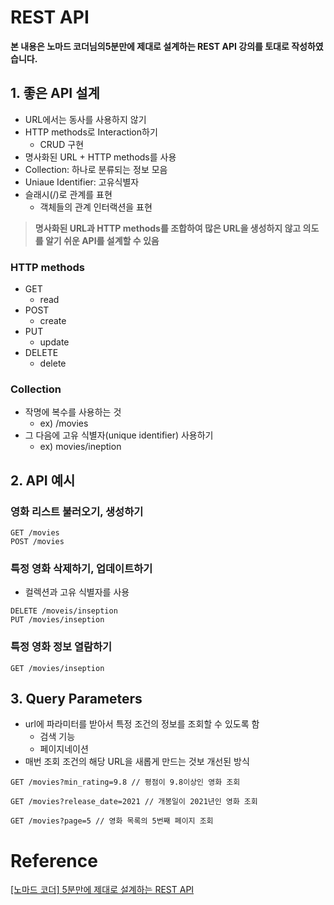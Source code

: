 # REST API

**본 내용은 노마드 코더님의5분만에 제대로 설계하는 REST API 강의를 토대로 작성하였습니다.**



## 1. 좋은 API 설계

* URL에서는 동사를 사용하지 않기
* HTTP methods로 Interaction하기
  * CRUD 구현
* 명사화된 URL + HTTP methods를 사용
* Collection: 하나로 분류되는 정보 모음
* Uniaue Identifier: 고유식별자
* 슬래시(/)로 관계를 표현
  * 객체들의 관계 인터랙션을 표현



> **명사화된 URL과 HTTP methods를 조합하여 많은 URL을 생성하지 않고 의도를 알기 쉬운 API를 설계할 수 있음**



### HTTP methods

* GET
  * read
* POST
  * create
* PUT
  * update
* DELETE
  * delete



### Collection

* 작명에 복수를 사용하는 것
  * ex) /movies
* 그 다음에 고유 식별자(unique identifier) 사용하기
  * ex) movies/ineption



## 2. API 예시

### 영화 리스트 불러오기, 생성하기

```
GET /movies
POST /movies
```



### 특정 영화 삭제하기, 업데이트하기

* 컬렉션과 고유 식별자를 사용

```
DELETE /moveis/inseption
PUT /movies/inseption
```



### 특정 영화 정보 열람하기

```
GET /movies/inseption
```



## 3. Query Parameters

* url에 파라미터를 받아서 특정 조건의 정보를 조회할 수 있도록 함
  * 검색 기능
  * 페이지네이션
* 매번 조회 조건의 해당 URL을 새롭게 만드는 것보 개선된 방식

```
GET /movies?min_rating=9.8 // 평점이 9.8이상인 영화 조회

GET /movies?release_date=2021 // 개봉일이 2021년인 영화 조회

GET /movies?page=5 // 영화 목록의 5번째 페이지 조회
```



# Reference

[[노마드 코더] 5분만에 제대로 설계하는 REST API](https://www.youtube.com/watch?v=4DxHX95Lq2U)